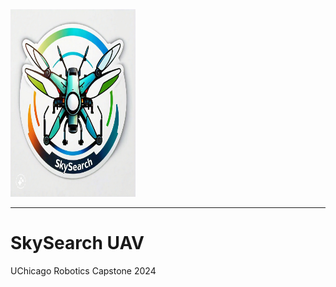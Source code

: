 <picture align="center">
  <source media="(prefers-color-scheme: dark)" srcset="https://github.com/DonutsDuncan/SkySearch_UAV/blob/main/Media/Images/SkySearchLogo3.jpeg">
  <img alt="SkySearch Logo" src="https://github.com/DonutsDuncan/SkySearch_UAV/blob/main/Media/Images/SkySearchLogo3.jpeg" style="width:200px;height:300px;">
</picture>

-------------
# SkySearch UAV
UChicago Robotics Capstone 2024
